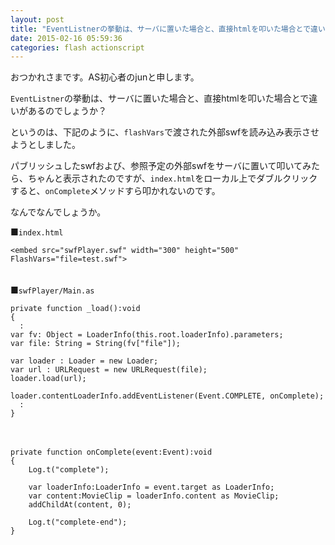 ```yaml
---
layout: post
title: "EventListnerの挙動は、サーバに置いた場合と、直接htmlを叩いた場合とで違いがあるのでしょうか？"
date: 2015-02-16 05:59:36
categories: flash actionscript
---
```

<p>おつかれさまです。AS初心者のjunと申します。</p>

<p><code>EventListner</code>の挙動は、サーバに置いた場合と、直接htmlを叩いた場合とで違いがあるのでしょうか？</p>

<p>というのは、下記のように、<code>flashVars</code>で渡された外部swfを読み込み表示させようとしました。</p>

<p>パブリッシュしたswfおよび、参照予定の外部swfをサーバに置いて叩いてみたら、ちゃんと表示されたのですが、<code>index.html</code>をローカル上でダブルクリックすると、<code>onComplete</code>メソッドすら叩かれないのです。</p>

<p>なんでなんでしょうか。</p>

<p>■<code>index.html</code></p>

<pre><code>&lt;embed src="swfPlayer.swf" width="300" height="500" FlashVars="file=test.swf"&gt;
</code></pre>

<p>　<br>
■<code>swfPlayer/Main.as</code></p>

<pre><code>private function _load():void
{
  :
var fv: Object = LoaderInfo(this.root.loaderInfo).parameters;
var file: String = String(fv["file"]);

var loader : Loader = new Loader;
var url : URLRequest = new URLRequest(file);
loader.load(url);

loader.contentLoaderInfo.addEventListener(Event.COMPLETE, onComplete);
  :
}
</code></pre>

<p>　</p>

<pre><code>private function onComplete(event:Event):void
{
    Log.t("complete");

    var loaderInfo:LoaderInfo = event.target as LoaderInfo;
    var content:MovieClip = loaderInfo.content as MovieClip;
    addChildAt(content, 0);

    Log.t("complete-end");
}
</code></pre>
